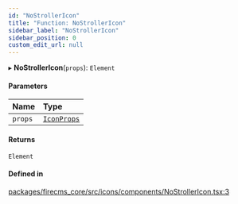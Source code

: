 ```yaml
---
id: "NoStrollerIcon"
title: "Function: NoStrollerIcon"
sidebar_label: "NoStrollerIcon"
sidebar_position: 0
custom_edit_url: null
---
```


▸ **NoStrollerIcon**(`props`): `Element`

#### Parameters

| Name | Type |
| :------ | :------ |
| `props` | [`IconProps`](../types/IconProps.md) |

#### Returns

`Element`

#### Defined in

[packages/firecms_core/src/icons/components/NoStrollerIcon.tsx:3](https://github.com/FireCMSco/firecms/blob/d45f3739/packages/firecms_core/src/icons/components/NoStrollerIcon.tsx#L3)
